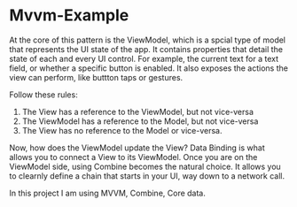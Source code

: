 # Mvvm-Example

At the core of this pattern is the ViewModel, which is a spcial type of model that represents the UI state of the app. It contains properties that detail the state of each and every UI control.
For example, the current text for a text field, or whether a specific button is enabled. It also exposes the actions the view can perform, like buttton taps or gestures.

Follow these rules:
1. The View has a reference to the ViewModel, but not vice-versa
2. The ViewModel has a reference to the Model, but not vice-versa
3. The View has no reference to the Model or vice-versa.

Now, how does the ViewModel update the View?
Data Binding is what allows you to connect a View to its ViewModel.  Once you are on the ViewModel side, using Combine becomes the natural choice. It allows you to clearnly define a chain that starts in your UI, way down to a network call.

In this project I am using MVVM, Combine, Core data.